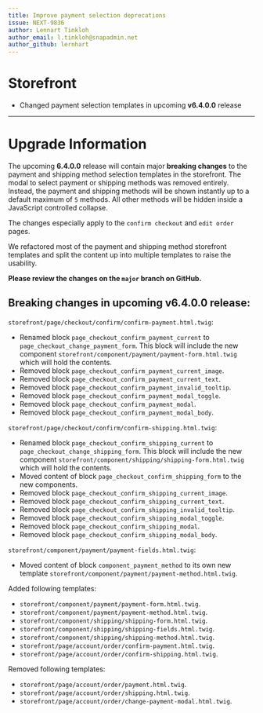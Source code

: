 ```yaml
---
title: Improve payment selection deprecations
issue: NEXT-9836
author: Lennart Tinkloh
author_email: l.tinkloh@snapadmin.net 
author_github: lernhart
---
```

# Storefront
* Changed payment selection templates in upcoming **v6.4.0.0** release
___
  
# Upgrade Information
The upcoming **6.4.0.0** release will contain major **breaking changes** to the payment and shipping method selection templates in the storefront.
The modal to select payment or shipping methods was removed entirely.
Instead, the payment and shipping methods will be shown instantly up to a default maximum of `5` methods.
All other methods will be hidden inside a JavaScript controlled collapse.

The changes especially apply to the `confirm checkout` and `edit order` pages.

We refactored most of the payment and shipping method storefront templates and split the content up into multiple templates to raise the usability.

**Please review the changes on the `major` branch on GitHub.**  

## Breaking changes in upcoming v6.4.0.0 release:

`storefront/page/checkout/confirm/confirm-payment.html.twig`:
 * Renamed block `page_checkout_confirm_payment_current` to `page_checkout_change_payment_form`. This block will include the new component `storefront/component/payment/payment-form.html.twig` which will hold the contents.
 * Removed block `page_checkout_confirm_payment_current_image`.
 * Removed block `page_checkout_confirm_payment_current_text`.
 * Removed block `page_checkout_confirm_payment_invalid_tooltip`.
 * Removed block `page_checkout_confirm_payment_modal_toggle`.
 * Removed block `page_checkout_confirm_payment_modal`.
 * Removed block `page_checkout_confirm_payment_modal_body`.

`storefront/page/checkout/confirm/confirm-shipping.html.twig`:
 * Renamed block `page_checkout_confirm_shipping_current` to `page_checkout_change_shipping_form`. This block will include the new component `storefront/component/shipping/shipping-form.html.twig` which will hold the contents.
 * Moved content of block `page_checkout_confirm_shipping_form` to the new components.
 * Removed block `page_checkout_confirm_shipping_current_image`.
 * Removed block `page_checkout_confirm_shipping_current_text`.
 * Removed block `page_checkout_confirm_shipping_invalid_tooltip`.
 * Removed block `page_checkout_confirm_shipping_modal_toggle`.
 * Removed block `page_checkout_confirm_shipping_modal`.
 * Removed block `page_checkout_confirm_shipping_modal_body`.

`storefront/component/payment/payment-fields.html.twig`:
 * Moved content of block `component_payment_method` to its own new template `storefront/component/payment/payment-method.html.twig`.

Added following templates:
 * `storefront/component/payment/payment-form.html.twig`.
 * `storefront/component/payment/payment-method.html.twig`.
 * `storefront/component/shipping/shipping-form.html.twig`.
 * `storefront/component/shipping/shipping-fields.html.twig`.
 * `storefront/component/shipping/shipping-method.html.twig`.
 * `storefront/page/account/order/confirm-payment.html.twig`.
 * `storefront/page/account/order/confirm-shipping.html.twig`.

Removed following templates:
 * `storefront/page/account/order/payment.html.twig`.
 * `storefront/page/account/order/shipping.html.twig`.
 * `storefront/page/account/order/change-payment-modal.html.twig`.
